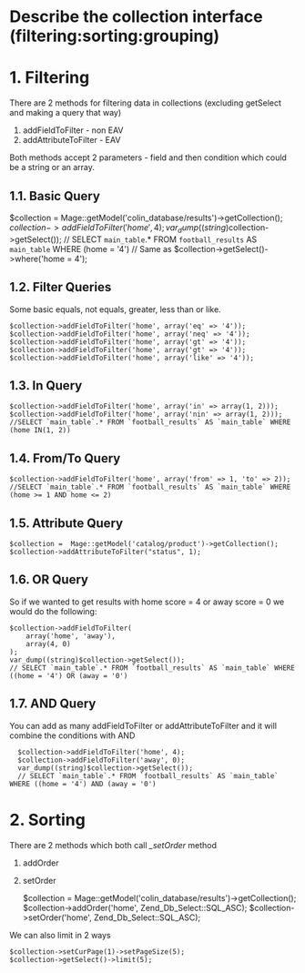 # Describe the collection interface (filtering:sorting:grouping)

# 1. Filtering


There are 2 methods for filtering data in collections (excluding getSelect and making a query that way)

1. addFieldToFilter - non EAV
2. addAttributeToFilter - EAV

Both methods accept 2 parameters - field and then condition which could be a string or an array.

## 1.1. Basic Query

  $collection =  Mage::getModel('colin_database/results')->getCollection();
  $collection->addFieldToFilter('home', 4);
  var_dump((string)$collection->getSelect());
  // SELECT `main_table`.* FROM `football_results` AS `main_table` WHERE (home = '4')
  // Same as $collection->getSelect()->where('home = 4');


## 1.2. Filter Queries

Some basic equals, not equals, greater, less than or like.

    $collection->addFieldToFilter('home', array('eq' => '4'));
    $collection->addFieldToFilter('home', array('neq' => '4'));
    $collection->addFieldToFilter('home', array('gt' => '4'));
    $collection->addFieldToFilter('home', array('gt' => '4'));
    $collection->addFieldToFilter('home', array('like' => '4'));

## 1.3. In Query

    $collection->addFieldToFilter('home', array('in' => array(1, 2)));
    $collection->addFieldToFilter('home', array('nin' => array(1, 2)));
    //SELECT `main_table`.* FROM `football_results` AS `main_table` WHERE (home IN(1, 2))

## 1.4. From/To Query

    $collection->addFieldToFilter('home', array('from' => 1, 'to' => 2));
    //SELECT `main_table`.* FROM `football_results` AS `main_table` WHERE (home >= 1 AND home <= 2)


## 1.5. Attribute Query

    $collection =  Mage::getModel('catalog/product')->getCollection();
    $collection->addAttributeToFilter("status", 1);

## 1.6. OR Query

So if we wanted to get results with home score = 4 or away score = 0 we would do the following:


    $collection->addFieldToFilter(
        array('home', 'away'),
        array(4, 0)
    );
    var_dump((string)$collection->getSelect());
    // SELECT `main_table`.* FROM `football_results` AS `main_table` WHERE ((home = '4') OR (away = '0')


## 1.7. AND Query

You can add as many addFieldToFilter or addAttributeToFilter and it will combine the conditions with AND


      $collection->addFieldToFilter('home', 4);
      $collection->addFieldToFilter('away', 0);
      var_dump((string)$collection->getSelect());
      // SELECT `main_table`.* FROM `football_results` AS `main_table` WHERE ((home = '4') AND (away = '0')


# 2. Sorting

There are 2 methods which both call *_setOrder* method

1. addOrder
2. setOrder


    $collection =  Mage::getModel('colin_database/results')->getCollection();
    $collection->addOrder('home', Zend_Db_Select::SQL_ASC);
    $collection->setOrder('home', Zend_Db_Select::SQL_ASC);


We can also limit in 2 ways

    $collection->setCurPage(1)->setPageSize(5);
    $collection->getSelect()->limit(5);
